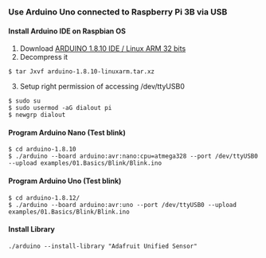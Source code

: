 ### Use Arduino Uno connected to Raspberry Pi 3B via USB
#### Install Arduino IDE on Raspbian OS
1. Download  [ARDUINO 1.8.10 IDE / Linux ARM 32 bits](https://www.arduino.cc/en/Main/Software)
2. Decompress it<br>
```shell
$ tar Jxvf arduino-1.8.10-linuxarm.tar.xz 
```
3. Setup right permission of accessing /dev/ttyUSB0
```shell
$ sudo su
$ sudo usermod -aG dialout pi 
$ newgrp dialout
```
#### Program Arduino Nano (Test blink) 
```
$ cd arduino-1.8.10
$ ./arduino --board arduino:avr:nano:cpu=atmega328 --port /dev/ttyUSB0 --upload examples/01.Basics/Blink/Blink.ino 
```
#### Program Arduino Uno (Test blink) 
```shell
$ cd arduino-1.8.12/
$ ./arduino --board arduino:avr:uno --port /dev/ttyUSB0 --upload examples/01.Basics/Blink/Blink.ino 
```
#### Install Library
```
./arduino --install-library "Adafruit Unified Sensor"
```
